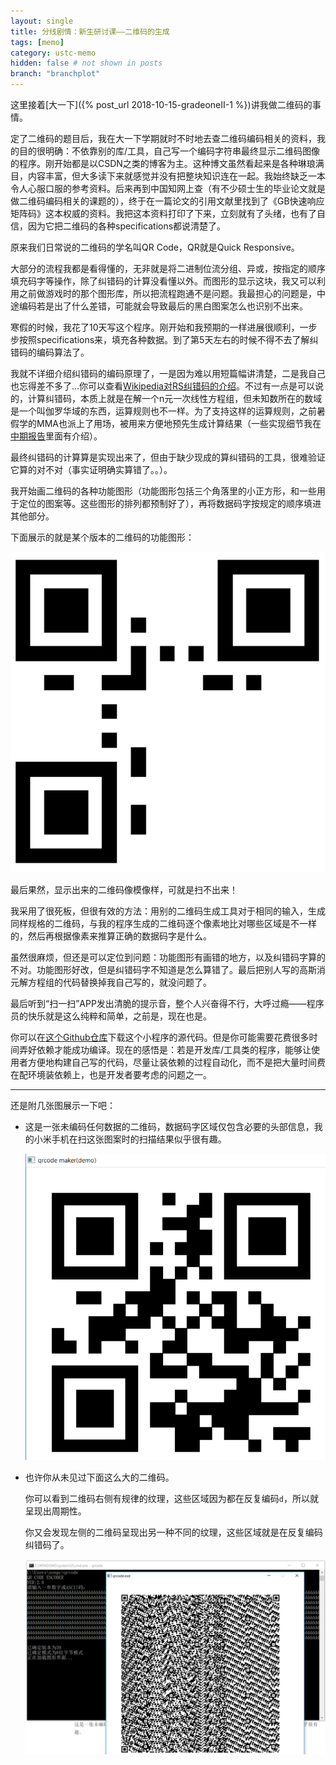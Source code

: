 ```yaml
---
layout: single
title: 分线剧情：新生研讨课——二维码的生成
tags: [memo]
category: ustc-memo
hidden: false # not shown in posts
branch: "branchplot"
---
```


这里接着[大一下]({% post_url 2018-10-15-gradeoneII-1 %})讲我做二维码的事情。

定了二维码的题目后，我在大一下学期就时不时地去查二维码编码相关的资料，我的目的很明确：不依靠别的库/工具，自己写一个编码字符串最终显示二维码图像的程序。刚开始都是以CSDN之类的博客为主。这种博文虽然看起来是各种琳琅满目，内容丰富，但大多读下来就感觉并没有把整块知识连在一起。我始终缺乏一本令人心服口服的参考资料。后来再到中国知网上查（有不少硕士生的毕业论文就是做二维码编码相关的课题的），终于在一篇论文的引用文献里找到了《GB快速响应矩阵码》这本权威的资料。我把这本资料打印了下来，立刻就有了头绪，也有了自信，因为它把二维码的各种specifications都说清楚了。

原来我们日常说的二维码的学名叫QR Code，QR就是Quick Responsive。

大部分的流程我都是看得懂的，无非就是将二进制位流分组、异或，按指定的顺序填充码字等操作，除了纠错码的计算没看懂以外。而图形的显示这块，我又可以利用之前做游戏时的那个图形库，所以把流程跑通不是问题。我最担心的问题是，中途编码若是出了什么差错，可能就会导致最后的黑白图案怎么也识别不出来。



寒假的时候，我花了10天写这个程序。刚开始和我预期的一样进展很顺利，一步步按照specifications来，填充各种数据。到了第5天左右的时候不得不去了解纠错码的编码算法了。

我就不详细介绍纠错码的编码原理了，一是因为难以用短篇幅讲清楚，二是我自己也忘得差不多了...你可以查看[Wikipedia对RS纠错码的介绍](https://en.wikipedia.org/wiki/Reed%E2%80%93Solomon_error_correction)。不过有一点是可以说的，计算纠错码，本质上就是在解一个n元一次线性方程组，但未知数所在的数域是一个叫伽罗华域的东西，运算规则也不一样。为了支持这样的运算规则，之前暑假学的MMA也派上了用场，被用来方便地预先生成计算结果（一些实现细节我在[中期报告]()里面有介绍）。

最终纠错码的计算算是实现出来了，但由于缺少现成的算纠错码的工具，很难验证它算的对不对（事实证明确实算错了。。）。

我开始画二维码的各种功能图形（功能图形包括三个角落里的小正方形，和一些用于定位的图案等。这些图形的排列都预制好了），再将数据码字按规定的顺序填进其他部分。

下面展示的就是某个版本的二维码的功能图形：

![qrcode_func](/assets/images/qrcode_func.png)

最后果然，显示出来的二维码像模像样，可就是扫不出来！

我采用了很死板，但很有效的方法：用别的二维码生成工具对于相同的输入，生成同样规格的二维码，与我的程序生成的二维码逐个像素地比对哪些区域是不一样的，然后再根据像素来推算正确的数据码字是什么。<!--而且像素值并不是数据值，而是数据值和掩模异或得出的bool值。掩模就是一块有纹理的黑白图案，叠加在数据编码区域上。所以要想比较编码数据的不同的话，需要根据像素值和掩模来推算。-->

虽然很麻烦，但还是可以定位到问题：功能图形有画错的地方，以及纠错码字算的不对。功能图形好改，但是纠错码字不知道是怎么算错了。最后把别人写的高斯消元解方程组的代码替换掉我自己写的，就没问题了。

最后听到“扫一扫”APP发出清脆的提示音，整个人兴奋得不行，大呼过瘾——程序员的快乐就是这么纯粹和简单，之前是，现在也是。

你可以在[这个Github仓库](https://github.com/songchaow/QR-encoder)下载这个小程序的源代码。但是你可能需要花费很多时间弄好依赖才能成功编译。现在的感悟是：若是开发库/工具类的程序，能够让使用者方便地构建自己写的代码，尽量让装依赖的过程自动化，而不是把大量时间费在配环境装依赖上，也是开发者要考虑的问题之一。

---



还是附几张图展示一下吧：

- 这是一张未编码任何数据的二维码，数据码字区域仅包含必要的头部信息，我的小米手机在扫这张图案时的扫描结果似乎很有趣。

  ![qrcode](/assets/images/qrcode0.png)

- 也许你从未见过下面这么大的二维码。

  你可以看到二维码右侧有规律的纹理，这些区域因为都在反复编码`d`，所以就呈现出周期性。

  你又会发现左侧的二维码呈现出另一种不同的纹理，这些区域就是在反复编码纠错码了。

  ![qrcode_texture](/assets/images/qrcode1.png)



